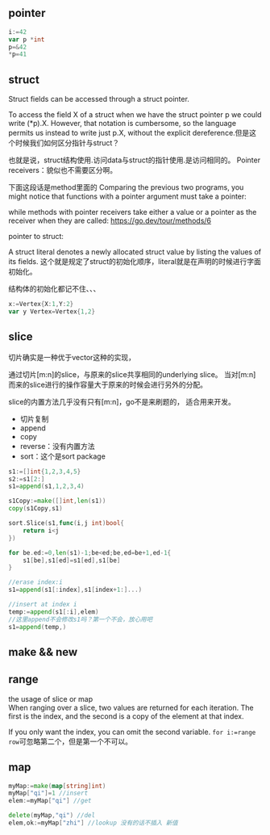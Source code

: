 ## pointer
```go
i:=42
var p *int
p=&42
*p=41
```

## struct
Struct fields can be accessed through a struct pointer.

To access the field X of a struct when we have the struct pointer p we could write (*p).X. However, that notation is cumbersome, so the language permits us instead to write just p.X, without the explicit dereference.但是这个时候我们如何区分指针与struct？

也就是说，struct结构使用.访问data与struct的指针使用.是访问相同的。
Pointer receivers：貌似也不需要区分啊。

下面这段话是method里面的
Comparing the previous two programs, you might notice that functions with a pointer argument must take a pointer:

while methods with pointer receivers take either a value or a pointer as the receiver when they are called:
https://go.dev/tour/methods/6

pointer to struct:

A struct literal denotes a newly allocated struct value by listing the values of its fields.
这个就是规定了struct的初始化顺序，literal就是在声明的时候进行字面初始化。

结构体的初始化都记不住、、、
```go
x:=Vertex{X:1,Y:2}
var y Vertex=Vertex{1,2}
```

## slice

切片确实是一种优于vector这种的实现，

通过切片[m:n]的slice，与原来的slice共享相同的underlying slice。
当对[m:n]而来的slice进行的操作容量大于原来的时候会进行另外的分配。

slice的内置方法几乎没有只有[m:n]，go不是来刷题的，
适合用来开发。          

* 切片复制
* append
* copy
* reverse：没有内置方法
* sort：这个是sort package

```go
s1:=[]int{1,2,3,4,5}
s2:=s1[2:]
s1=append(s1,1,2,3,4)

s1Copy:=make([]int,len(s1))
copy(s1Copy,s1)

sort.Slice(s1,func(i,j int)bool{
    return i<j
})

for be.ed:=0,len(s1)-1;be<ed;be,ed=be+1,ed-1{
    s1[be],s1[ed]=s1[ed],s1[be]
}

//erase index:i
s1=append(s1[:index],s1[index+1:]...)

//insert at index i
temp:=append(s1[:i],elem)
//这里append不会修改s1吗？第一个不会，放心用吧
s1=append(temp,)
```










## make && new

## range
the usage of slice or map        
When ranging over a slice, two values are returned for each iteration. The first is the index, and the second is a copy of the element at that index.

If you only want the index, you can omit the second variable.
`for i:=range row`可忽略第二个，但是第一个不可以。

## map
```go
myMap:=make(map[string]int)
myMap["qi"]=1 //insert
elem:=myMap["qi"] //get

delete(myMap,"qi") //del
elem,ok:=myMap["zhi"] //lookup 没有的话不插入 新值
```